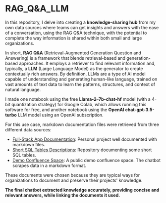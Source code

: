 # RAG_Q&A_LLM

In this repository, I delve into creating a **knowledge-sharing hub** from my own data sources where teams can get insights and answers with the ease of a conversation, using the RAG Q&A technique, with the potential to complete the way information is shared within both small and large organizations.

In short, **RAG Q&A** (Retrieval-Augmented Generation Question and Answering) is a framework that blends retrieval-based and generation-based approaches. It employs a retriever to find relevant information and, typically, a **LLM** (Large Language Model) as the generator to create contextually rich answers. By definition, LLMs are a type of AI model capable of understanding and generating human-like language, trained on vast amounts of text data to learn the patterns, structures, and context of natural language.

I made one notebook using the free **Llama-2–7b-chat-hf** model (with a 4-bit quantization strategy) for Google Colab, which allows running this software for free, and another notebook using the **OpenAI chat-gpt-3.5-turbo** LLM model using an OpenAI subscription.

For this use case, markdown documentation files were retrieved from three different data sources:
- [Full-Stack App Documentation](https://crowd-wire.github.io/ProjectDocumentation/): Personal project well documented with markdown files.
- [Short SQL Tables Descriptions](https://github.com/JannikArndt/sql-auto-doc/tree/master/Examples): Repository documenting some short SQL tables.
- [Demo Confluence Space](https://templates.atlassian.net/wiki/spaces/SWPRJ/overview): A public demo confluence space. The chatbot scrapes data in a markdown format.

These documents were chosen because they are typical ways for organizations to document and preserve their projects' knowledge.

**The final chatbot extracted knowledge accurately, providing concise and relevant answers, while linking the documents it used.**
